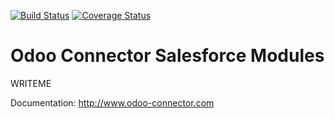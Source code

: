 [![Build Status](https://travis-ci.org/OCA/connector-salesforce.svg?branch=9.0)](https://travis-ci.org/OCA/connector-salesforce)
[![Coverage Status](https://coveralls.io/repos/OCA/connector-salesforce/badge.png?branch=9.0)](https://coveralls.io/r/OCA/connector-salesforce?branch=9.0)

Odoo Connector Salesforce Modules
=================================

WRITEME

Documentation:
http://www.odoo-connector.com

[//]: # (addons)
[//]: # (end addons)
